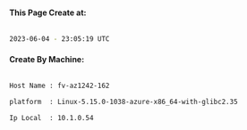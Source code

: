 
   
#### This Page Create at:

```bash

2023-06-04 - 23:05:19 UTC

```

#### Create By Machine:

```bash

Host Name : fv-az1242-162

platform  : Linux-5.15.0-1038-azure-x86_64-with-glibc2.35

Ip Local  : 10.1.0.54

```

